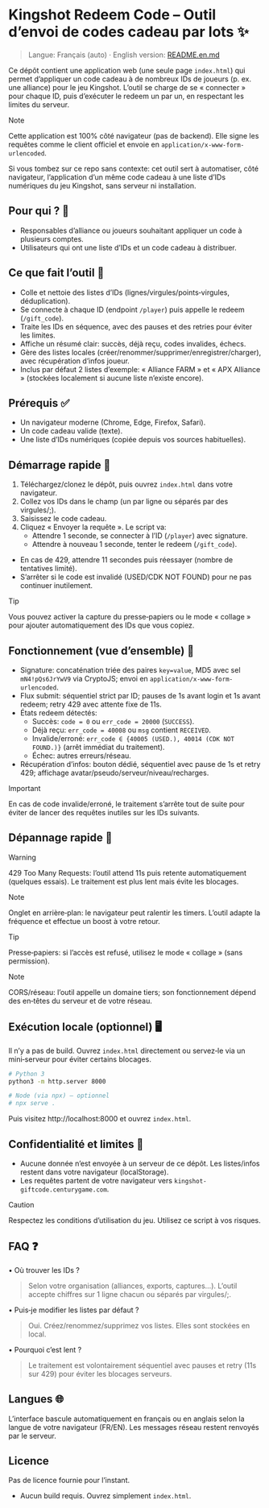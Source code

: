 # Kingshot Redeem Code – Outil d’envoi de codes cadeau par lots ✨

> Langue: Français (auto) · English version: [README.en.md](./README.en.md)

Ce dépôt contient une application web (une seule page `index.html`) qui permet d’appliquer un code cadeau à de nombreux IDs de joueurs (p. ex. une alliance) pour le jeu Kingshot. L’outil se charge de se « connecter » pour chaque ID, puis d’exécuter le redeem un par un, en respectant les limites du serveur.

> [!NOTE]
> Cette application est 100% côté navigateur (pas de backend). Elle signe les requêtes comme le client officiel et envoie en `application/x-www-form-urlencoded`.

Si vous tombez sur ce repo sans contexte: cet outil sert à automatiser, côté navigateur, l’application d’un même code cadeau à une liste d’IDs numériques du jeu Kingshot, sans serveur ni installation.

## Pour qui ? 👥
- Responsables d’alliance ou joueurs souhaitant appliquer un code à plusieurs comptes.
- Utilisateurs qui ont une liste d’IDs et un code cadeau à distribuer.

## Ce que fait l’outil 🔧
- Colle et nettoie des listes d’IDs (lignes/virgules/points‑virgules, déduplication).
- Se connecte à chaque ID (endpoint `/player`) puis appelle le redeem (`/gift_code`).
- Traite les IDs en séquence, avec des pauses et des retries pour éviter les limites.
- Affiche un résumé clair: succès, déjà reçu, codes invalides, échecs.
- Gère des listes locales (créer/renommer/supprimer/enregistrer/charger), avec récupération d’infos joueur.
- Inclus par défaut 2 listes d’exemple: « Alliance FARM » et « APX Alliance » (stockées localement si aucune liste n’existe encore).

## Prérequis ✅
- Un navigateur moderne (Chrome, Edge, Firefox, Safari).
- Un code cadeau valide (texte).
- Une liste d’IDs numériques (copiée depuis vos sources habituelles).

## Démarrage rapide 🚀
1) Téléchargez/clonez le dépôt, puis ouvrez `index.html` dans votre navigateur.
2) Collez vos IDs dans le champ (un par ligne ou séparés par des virgules/;).
3) Saisissez le code cadeau.
4) Cliquez « Envoyer la requête ». Le script va:
   - Attendre 1 seconde, se connecter à l’ID (`/player`) avec signature.
   - Attendre à nouveau 1 seconde, tenter le redeem (`/gift_code`).
  - En cas de 429, attendre 11 secondes puis réessayer (nombre de tentatives limité).
   - S’arrêter si le code est invalidé (USED/CDK NOT FOUND) pour ne pas continuer inutilement.

> [!TIP]
> Vous pouvez activer la capture du presse‑papiers ou le mode « collage » pour ajouter automatiquement des IDs que vous copiez.

## Fonctionnement (vue d’ensemble) 🧠
- Signature: concaténation triée des paires `key=value`, MD5 avec sel `mN4!pQs6JrYwV9` via CryptoJS; envoi en `application/x-www-form-urlencoded`.
- Flux submit: séquentiel strict par ID; pauses de 1s avant login et 1s avant redeem; retry 429 avec attente fixe de 11s.
- États redeem détectés:
  - Succès: `code = 0` ou `err_code = 20000` (`SUCCESS`).
  - Déjà reçu: `err_code = 40008` ou `msg` contient `RECEIVED`.
  - Invalide/erroné: `err_code ∈ {40005 (USED.), 40014 (CDK NOT FOUND.)}` (arrêt immédiat du traitement).
  - Échec: autres erreurs/réseau.
- Récupération d’infos: bouton dédié, séquentiel avec pause de 1s et retry 429; affichage avatar/pseudo/serveur/niveau/recharges.

> [!IMPORTANT]
> En cas de code invalide/erroné, le traitement s’arrête tout de suite pour éviter de lancer des requêtes inutiles sur les IDs suivants.

## Dépannage rapide 🧰

> [!WARNING]
> 429 Too Many Requests: l’outil attend 11s puis retente automatiquement (quelques essais). Le traitement est plus lent mais évite les blocages.

> [!NOTE]
> Onglet en arrière‑plan: le navigateur peut ralentir les timers. L’outil adapte la fréquence et effectue un boost à votre retour.

> [!TIP]
> Presse‑papiers: si l’accès est refusé, utilisez le mode « collage » (sans permission).

> [!NOTE]
> CORS/réseau: l’outil appelle un domaine tiers; son fonctionnement dépend des en‑têtes du serveur et de votre réseau.

## Exécution locale (optionnel) 🖥️
Il n’y a pas de build. Ouvrez `index.html` directement ou servez‑le via un mini‑serveur pour éviter certains blocages.

```bash
# Python 3
python3 -m http.server 8000

# Node (via npx) — optionnel
# npx serve .
```

Puis visitez http://localhost:8000 et ouvrez `index.html`.

## Confidentialité et limites 🔐
- Aucune donnée n’est envoyée à un serveur de ce dépôt. Les listes/infos restent dans votre navigateur (localStorage).
- Les requêtes partent de votre navigateur vers `kingshot-giftcode.centurygame.com`.
> [!CAUTION]
> Respectez les conditions d’utilisation du jeu. Utilisez ce script à vos risques.

## FAQ ❓
• Où trouver les IDs ?
> Selon votre organisation (alliances, exports, captures…). L’outil accepte chiffres sur 1 ligne chacun ou séparés par virgules/;.

• Puis‑je modifier les listes par défaut ?
> Oui. Créez/renommez/supprimez vos listes. Elles sont stockées en local.

• Pourquoi c’est lent ?
> Le traitement est volontairement séquentiel avec pauses et retry (11s sur 429) pour éviter les blocages serveurs.

## Langues 🌐
L’interface bascule automatiquement en français ou en anglais selon la langue de votre navigateur (FR/EN). Les messages réseau restent renvoyés par le serveur.

## Licence
Pas de licence fournie pour l’instant.
- Aucun build requis. Ouvrez simplement `index.html`.
